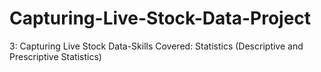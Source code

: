 # Capturing-Live-Stock-Data-Project 
3: Capturing Live Stock Data-Skills Covered:
 Statistics (Descriptive and Prescriptive Statistics)
